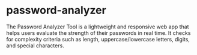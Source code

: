 # password-analyzer
The Password Analyzer Tool is a lightweight and responsive web app that helps users evaluate the strength of their passwords in real time. It checks for complexity criteria such as length, uppercase/lowercase letters, digits, and special characters.

